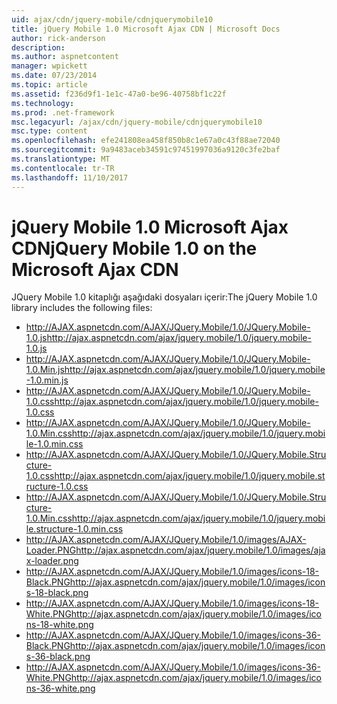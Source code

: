 ```yaml
---
uid: ajax/cdn/jquery-mobile/cdnjquerymobile10
title: jQuery Mobile 1.0 Microsoft Ajax CDN | Microsoft Docs
author: rick-anderson
description: 
ms.author: aspnetcontent
manager: wpickett
ms.date: 07/23/2014
ms.topic: article
ms.assetid: f236d9f1-1e1c-47a0-be96-40758bf1c22f
ms.technology: 
ms.prod: .net-framework
msc.legacyurl: /ajax/cdn/jquery-mobile/cdnjquerymobile10
msc.type: content
ms.openlocfilehash: efe241808ea458f850b8c1e67a0c43f88ae72040
ms.sourcegitcommit: 9a9483aceb34591c97451997036a9120c3fe2baf
ms.translationtype: MT
ms.contentlocale: tr-TR
ms.lasthandoff: 11/10/2017
---
```

<a name="jquery-mobile-10-on-the-microsoft-ajax-cdn"></a><span data-ttu-id="08106-102">jQuery Mobile 1.0 Microsoft Ajax CDN</span><span class="sxs-lookup"><span data-stu-id="08106-102">jQuery Mobile 1.0 on the Microsoft Ajax CDN</span></span>
====================
<span data-ttu-id="08106-103">JQuery Mobile 1.0 kitaplığı aşağıdaki dosyaları içerir:</span><span class="sxs-lookup"><span data-stu-id="08106-103">The jQuery Mobile 1.0 library includes the following files:</span></span>

- <span data-ttu-id="08106-104">http://AJAX.aspnetcdn.com/AJAX/JQuery.Mobile/1.0/JQuery.Mobile-1.0.js</span><span class="sxs-lookup"><span data-stu-id="08106-104">http://ajax.aspnetcdn.com/ajax/jquery.mobile/1.0/jquery.mobile-1.0.js</span></span>
- <span data-ttu-id="08106-105">http://AJAX.aspnetcdn.com/AJAX/JQuery.Mobile/1.0/JQuery.Mobile-1.0.Min.js</span><span class="sxs-lookup"><span data-stu-id="08106-105">http://ajax.aspnetcdn.com/ajax/jquery.mobile/1.0/jquery.mobile-1.0.min.js</span></span>
- <span data-ttu-id="08106-106">http://AJAX.aspnetcdn.com/AJAX/JQuery.Mobile/1.0/JQuery.Mobile-1.0.css</span><span class="sxs-lookup"><span data-stu-id="08106-106">http://ajax.aspnetcdn.com/ajax/jquery.mobile/1.0/jquery.mobile-1.0.css</span></span>
- <span data-ttu-id="08106-107">http://AJAX.aspnetcdn.com/AJAX/JQuery.Mobile/1.0/JQuery.Mobile-1.0.Min.css</span><span class="sxs-lookup"><span data-stu-id="08106-107">http://ajax.aspnetcdn.com/ajax/jquery.mobile/1.0/jquery.mobile-1.0.min.css</span></span>
- <span data-ttu-id="08106-108">http://AJAX.aspnetcdn.com/AJAX/JQuery.Mobile/1.0/JQuery.Mobile.Structure-1.0.css</span><span class="sxs-lookup"><span data-stu-id="08106-108">http://ajax.aspnetcdn.com/ajax/jquery.mobile/1.0/jquery.mobile.structure-1.0.css</span></span>
- <span data-ttu-id="08106-109">http://AJAX.aspnetcdn.com/AJAX/JQuery.Mobile/1.0/JQuery.Mobile.Structure-1.0.Min.css</span><span class="sxs-lookup"><span data-stu-id="08106-109">http://ajax.aspnetcdn.com/ajax/jquery.mobile/1.0/jquery.mobile.structure-1.0.min.css</span></span>
- <span data-ttu-id="08106-110">http://AJAX.aspnetcdn.com/AJAX/JQuery.Mobile/1.0/images/AJAX-Loader.PNG</span><span class="sxs-lookup"><span data-stu-id="08106-110">http://ajax.aspnetcdn.com/ajax/jquery.mobile/1.0/images/ajax-loader.png</span></span>
- <span data-ttu-id="08106-111">http://AJAX.aspnetcdn.com/AJAX/JQuery.Mobile/1.0/images/icons-18-Black.PNG</span><span class="sxs-lookup"><span data-stu-id="08106-111">http://ajax.aspnetcdn.com/ajax/jquery.mobile/1.0/images/icons-18-black.png</span></span>
- <span data-ttu-id="08106-112">http://AJAX.aspnetcdn.com/AJAX/JQuery.Mobile/1.0/images/icons-18-White.PNG</span><span class="sxs-lookup"><span data-stu-id="08106-112">http://ajax.aspnetcdn.com/ajax/jquery.mobile/1.0/images/icons-18-white.png</span></span>
- <span data-ttu-id="08106-113">http://AJAX.aspnetcdn.com/AJAX/JQuery.Mobile/1.0/images/icons-36-Black.PNG</span><span class="sxs-lookup"><span data-stu-id="08106-113">http://ajax.aspnetcdn.com/ajax/jquery.mobile/1.0/images/icons-36-black.png</span></span>
- <span data-ttu-id="08106-114">http://AJAX.aspnetcdn.com/AJAX/JQuery.Mobile/1.0/images/icons-36-White.PNG</span><span class="sxs-lookup"><span data-stu-id="08106-114">http://ajax.aspnetcdn.com/ajax/jquery.mobile/1.0/images/icons-36-white.png</span></span>

